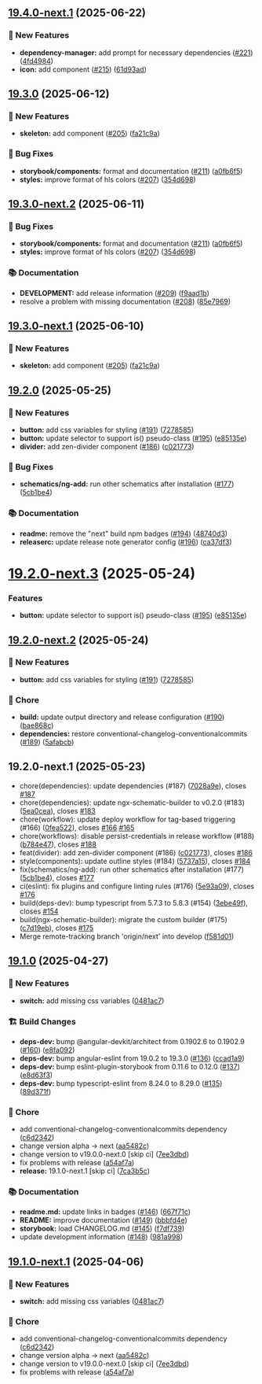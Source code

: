 ## [19.4.0-next.1](https://github.com/kstepien3/ng-zen/compare/v19.3.0...v19.4.0-next.1) (2025-06-22)

### 🚀 New Features

* **dependency-manager:** add prompt for necessary dependencies ([#221](https://github.com/kstepien3/ng-zen/issues/221)) ([4fd4984](https://github.com/kstepien3/ng-zen/commit/4fd4984cfc52f96b5f915bbc4550185125792c50))
* **icon:** add component ([#215](https://github.com/kstepien3/ng-zen/issues/215)) ([61d93ad](https://github.com/kstepien3/ng-zen/commit/61d93ad67022f465e77e71c4dcf465aaf5ab0648))

## [19.3.0](https://github.com/kstepien3/ng-zen/compare/v19.2.0...v19.3.0) (2025-06-12)

### 🚀 New Features

* **skeleton:** add component ([#205](https://github.com/kstepien3/ng-zen/issues/205)) ([fa21c9a](https://github.com/kstepien3/ng-zen/commit/fa21c9a440ce918d521c12cd9e9eec17cade60cd))

### 🐛 Bug Fixes

* **storybook/components:** format and documentation ([#211](https://github.com/kstepien3/ng-zen/issues/211)) ([a0fb6f5](https://github.com/kstepien3/ng-zen/commit/a0fb6f576e1c47509ba2aed4cd4314dace894366))
* **styles:** improve format of hls colors ([#207](https://github.com/kstepien3/ng-zen/issues/207)) ([354d698](https://github.com/kstepien3/ng-zen/commit/354d6989507ba86397268012f6a53002c2e02297))

## [19.3.0-next.2](https://github.com/kstepien3/ng-zen/compare/v19.3.0-next.1...v19.3.0-next.2) (2025-06-11)

### 🐛 Bug Fixes

* **storybook/components:** format and documentation ([#211](https://github.com/kstepien3/ng-zen/issues/211)) ([a0fb6f5](https://github.com/kstepien3/ng-zen/commit/a0fb6f576e1c47509ba2aed4cd4314dace894366))
* **styles:** improve format of hls colors ([#207](https://github.com/kstepien3/ng-zen/issues/207)) ([354d698](https://github.com/kstepien3/ng-zen/commit/354d6989507ba86397268012f6a53002c2e02297))

### 📚 Documentation

* **DEVELOPMENT:** add release information ([#209](https://github.com/kstepien3/ng-zen/issues/209)) ([f9aad1b](https://github.com/kstepien3/ng-zen/commit/f9aad1b8be3d7d633c41ad9cff4bf3c6b93ad0f4))
* resolve a problem with missing documentation ([#208](https://github.com/kstepien3/ng-zen/issues/208)) ([85e7969](https://github.com/kstepien3/ng-zen/commit/85e7969c23b6b7bd2039e9cfdc336dc8da6edcc1))

## [19.3.0-next.1](https://github.com/kstepien3/ng-zen/compare/v19.2.0...v19.3.0-next.1) (2025-06-10)

### 🚀 New Features

* **skeleton:** add component ([#205](https://github.com/kstepien3/ng-zen/issues/205)) ([fa21c9a](https://github.com/kstepien3/ng-zen/commit/fa21c9a440ce918d521c12cd9e9eec17cade60cd))

## [19.2.0](https://github.com/kstepien3/ng-zen/compare/v19.1.0...v19.2.0) (2025-05-25)

### 🚀 New Features

* **button:** add css variables for styling ([#191](https://github.com/kstepien3/ng-zen/issues/191)) ([7278585](https://github.com/kstepien3/ng-zen/commit/7278585c642a01468c2ef85dc39f3e767287ccf7))
* **button:** update selector to support is() pseudo-class ([#195](https://github.com/kstepien3/ng-zen/issues/195)) ([e85135e](https://github.com/kstepien3/ng-zen/commit/e85135ef45c7a38b5597624254c7b0adae6e4db4))
* **divider:** add zen-divider component ([#186](https://github.com/kstepien3/ng-zen/issues/186)) ([c021773](https://github.com/kstepien3/ng-zen/commit/c0217732a99efd1a68d23ed5e44d8da9e5344fdb))

### 🐛 Bug Fixes

* **schematics/ng-add:** run other schematics after installation ([#177](https://github.com/kstepien3/ng-zen/issues/177)) ([5cb1be4](https://github.com/kstepien3/ng-zen/commit/5cb1be4ce4cbeb7e5341baf937db135c16caad18))

### 📚 Documentation

* **readme:** remove the "next" build npm badges ([#194](https://github.com/kstepien3/ng-zen/issues/194)) ([48740d3](https://github.com/kstepien3/ng-zen/commit/48740d3c9ff3f3619e6f56baba8b933ba31498b3))
* **releaserc:** update release note generator config ([#196](https://github.com/kstepien3/ng-zen/issues/196)) ([ca37df3](https://github.com/kstepien3/ng-zen/commit/ca37df375bf566476ec16c4cf10121f0d59c5c70))

# [19.2.0-next.3](https://github.com/kstepien3/ng-zen/compare/v19.2.0-next.2...v19.2.0-next.3) (2025-05-24)


### Features

* **button:** update selector to support is() pseudo-class ([#195](https://github.com/kstepien3/ng-zen/issues/195)) ([e85135e](https://github.com/kstepien3/ng-zen/commit/e85135ef45c7a38b5597624254c7b0adae6e4db4))

## [19.2.0-next.2](https://github.com/kstepien3/ng-zen/compare/v19.2.0-next.1...v19.2.0-next.2) (2025-05-24)

### 🚀 New Features

* **button:** add css variables for styling ([#191](https://github.com/kstepien3/ng-zen/issues/191)) ([7278585](https://github.com/kstepien3/ng-zen/commit/7278585c642a01468c2ef85dc39f3e767287ccf7))

### 🧹 Chore

* **build:** update output directory and release configuration ([#190](https://github.com/kstepien3/ng-zen/issues/190)) ([bae868c](https://github.com/kstepien3/ng-zen/commit/bae868cf00481a685fc02ee73a34ab4b787e9e67))
* **dependencies:** restore conventional-changelog-conventionalcommits ([#189](https://github.com/kstepien3/ng-zen/issues/189)) ([5afabcb](https://github.com/kstepien3/ng-zen/commit/5afabcb1050da49404ed89a83fee57af1872b729))

## 19.2.0-next.1 (2025-05-23)

* chore(dependencies): update dependencies (#187) ([7028a9e](https://github.com/kstepien3/ng-zen/commit/7028a9e)), closes [#187](https://github.com/kstepien3/ng-zen/issues/187)
* chore(dependencies): update ngx-schematic-builder to v0.2.0 (#183) ([5ea0cea](https://github.com/kstepien3/ng-zen/commit/5ea0cea)), closes [#183](https://github.com/kstepien3/ng-zen/issues/183)
* chore(workflow): update deploy workflow for tag-based triggering (#166) ([0fea522](https://github.com/kstepien3/ng-zen/commit/0fea522)), closes [#166](https://github.com/kstepien3/ng-zen/issues/166) [#165](https://github.com/kstepien3/ng-zen/issues/165)
* chore(workflows): disable persist-credentials in release workflow (#188) ([b784e47](https://github.com/kstepien3/ng-zen/commit/b784e47)), closes [#188](https://github.com/kstepien3/ng-zen/issues/188)
* feat(divider): add zen-divider component (#186) ([c021773](https://github.com/kstepien3/ng-zen/commit/c021773)), closes [#186](https://github.com/kstepien3/ng-zen/issues/186)
* style(components): update outline styles (#184) ([5737a15](https://github.com/kstepien3/ng-zen/commit/5737a15)), closes [#184](https://github.com/kstepien3/ng-zen/issues/184)
* fix(schematics/ng-add): run other schematics after installation (#177) ([5cb1be4](https://github.com/kstepien3/ng-zen/commit/5cb1be4)), closes [#177](https://github.com/kstepien3/ng-zen/issues/177)
* ci(eslint): fix plugins and configure linting rules (#176) ([5e93a09](https://github.com/kstepien3/ng-zen/commit/5e93a09)), closes [#176](https://github.com/kstepien3/ng-zen/issues/176)
* build(deps-dev): bump typescript from 5.7.3 to 5.8.3 (#154) ([3ebe49f](https://github.com/kstepien3/ng-zen/commit/3ebe49f)), closes [#154](https://github.com/kstepien3/ng-zen/issues/154)
* build(ngx-schematic-builder): migrate the custom builder (#175) ([c7d19eb](https://github.com/kstepien3/ng-zen/commit/c7d19eb)), closes [#175](https://github.com/kstepien3/ng-zen/issues/175)
* Merge remote-tracking branch 'origin/next' into develop ([f581d01](https://github.com/kstepien3/ng-zen/commit/f581d01))

## [19.1.0](https://github.com/kstepien3/ng-zen/compare/v19.0.0...v19.1.0) (2025-04-27)

### 🚀 New Features

* **switch:** add missing css variables ([0481ac7](https://github.com/kstepien3/ng-zen/commit/0481ac7d735eba4ee47fbc6a69cdee643f5b9b4c))

### 🏗️ Build Changes

* **deps-dev:** bump @angular-devkit/architect from 0.1902.6 to 0.1902.9 ([#160](https://github.com/kstepien3/ng-zen/issues/160)) ([e8fa092](https://github.com/kstepien3/ng-zen/commit/e8fa092e8aefcd15f4fb5755e150b2834d359fb4))
* **deps-dev:** bump angular-eslint from 19.0.2 to 19.3.0 ([#136](https://github.com/kstepien3/ng-zen/issues/136)) ([ccad1a9](https://github.com/kstepien3/ng-zen/commit/ccad1a903bbd8edf37571f764dded81ea5fe29aa))
* **deps-dev:** bump eslint-plugin-storybook from 0.11.6 to 0.12.0 ([#137](https://github.com/kstepien3/ng-zen/issues/137)) ([e8d63f3](https://github.com/kstepien3/ng-zen/commit/e8d63f3ec9d7f0af1a4cb7e2ceb3ff2843af43ad))
* **deps-dev:** bump typescript-eslint from 8.24.0 to 8.29.0 ([#135](https://github.com/kstepien3/ng-zen/issues/135)) ([89d371f](https://github.com/kstepien3/ng-zen/commit/89d371f73f711848c548c32e8c1d5201f80c3073))

### 🧹 Chore

* add conventional-changelog-conventionalcommits dependency ([c6d2342](https://github.com/kstepien3/ng-zen/commit/c6d23422c5866645b520f55dc3c10700fc268d06))
* change version alpha -> next ([aa5482c](https://github.com/kstepien3/ng-zen/commit/aa5482cd504a89e60eae07f6a3ea343ca8886e57))
* change version to v19.0.0-next.0 [skip ci] ([7ee3dbd](https://github.com/kstepien3/ng-zen/commit/7ee3dbd6d22a3d24c85fba0978c127f28c9248d4))
* fix problems with release ([a54af7a](https://github.com/kstepien3/ng-zen/commit/a54af7aa33259bb904df707f8450b39a1f8e00c9))
* **release:** 19.1.0-next.1 [skip ci] ([7ca3b5c](https://github.com/kstepien3/ng-zen/commit/7ca3b5c989121b41c95c261236b5c89409c83210))

### 📚 Documentation

* **readme.md:** update links in badges ([#146](https://github.com/kstepien3/ng-zen/issues/146)) ([667f71c](https://github.com/kstepien3/ng-zen/commit/667f71c3891764f12d7b025e4b0c7e9ea872d00b))
* **README:** improve documentation ([#149](https://github.com/kstepien3/ng-zen/issues/149)) ([bbbfd4e](https://github.com/kstepien3/ng-zen/commit/bbbfd4e592907c6c544e9004d104842df5475fab))
* **storybook:** load CHANGELOG.md ([#145](https://github.com/kstepien3/ng-zen/issues/145)) ([f7df739](https://github.com/kstepien3/ng-zen/commit/f7df739ba88d4ffc1a63dea6bdec2bb3112933d0))
* update development information ([#148](https://github.com/kstepien3/ng-zen/issues/148)) ([981a998](https://github.com/kstepien3/ng-zen/commit/981a9981385d22d763fe63bfcf075970bec4495d))

## [19.1.0-next.1](https://github.com/kstepien3/ng-zen/compare/v19.0.0...v19.1.0-next.1) (2025-04-06)

### 🚀 New Features

* **switch:** add missing css variables ([0481ac7](https://github.com/kstepien3/ng-zen/commit/0481ac7d735eba4ee47fbc6a69cdee643f5b9b4c))

### 🧹 Chore

* add conventional-changelog-conventionalcommits dependency ([c6d2342](https://github.com/kstepien3/ng-zen/commit/c6d23422c5866645b520f55dc3c10700fc268d06))
* change version alpha -> next ([aa5482c](https://github.com/kstepien3/ng-zen/commit/aa5482cd504a89e60eae07f6a3ea343ca8886e57))
* change version to v19.0.0-next.0 [skip ci] ([7ee3dbd](https://github.com/kstepien3/ng-zen/commit/7ee3dbd6d22a3d24c85fba0978c127f28c9248d4))
* fix problems with release ([a54af7a](https://github.com/kstepien3/ng-zen/commit/a54af7aa33259bb904df707f8450b39a1f8e00c9))
